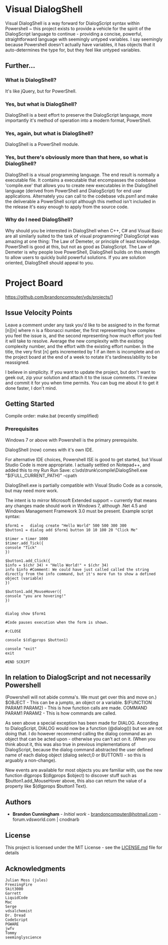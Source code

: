 # Visual DialogShell

Visual DialogShell is a way forward for DialogScript syntax within Powershell ~ this project exists to provide a vehicle for the spirit of the DialogScript language to continue - providing a concise, powerful, straightforward language with seemingly untyped variables. I say seemingly because Powershell doesn't actually have variables, it has objects that it auto-determines the type for, but they feel like untyped variables.

## Further...

### What is DialogShell?
It's like jQuery, but for PowerShell.

### Yes, but what is DialogShell?
DialogShell is a best effort to preserve the DialogScript language, more importantly it's method of operation into a modern format, PowerShell.

### Yes, again, but what is DialogShell?
DialogShell is a PowerShell module.

### Yes, but there's obviously more than that here, so what is DialogShell?
DialogShell is a visual programming language. The end result is normally a executable file. It contains a executable that encompasses the codebase 'compile.exe' that allows you to create new executables in the DialogShell language (derived from PowerShell and DialogScript) for end user applications. Alternately you can call to the codebase vds.psm1 and make the deliverable a PowerShell script although this method isn't included in the release it's easy enough to apply from the source code.

### Why do I need DialogShell?
Why should you be interested in DialogShell when C++, C# and Visual Basic are all similarly suited to the task of visual programming? DialogScript was amazing at one thing: The Law of Demeter, or principle of least knowledge. PowerShell is good at this, but not as good as DialogScript. The Law of Demeter is why people love PowerShell, DialogShell builds on this strength to allow users to quickly build powerful solutions. If you are solution oriented, DialogShell should appeal to you.

# Project Board
https://github.com/brandoncomputer/vds/projects/1

## Issue Velocity Points
Leave a comment under any task you'd like to be assigned to in the format [n][n] where n is a fibonacci number, the first representing how complex you feel the issue is, and the second representing how much effort you feel it will take to resolve.  Average the new complexity with the existing complexity number, and the effort with the existing effort number. In the title, the very first [n] gets incremented by 1 if an item is incomplete and on the project board at the end of a week to notate it's tardiness/ability to be reassigned.

I believe in simplicity. If you want to update the project, but don't want to geek out, zip your solution and attach it to the issue comments. I'll review and commit it for you when time permits. You can bug me about it to get it done faster, I don't mind.

## Getting Started
Compile order: 
make.bat (recently simplified)

### Prerequisites

Windows 7 or above with Powershell is the primary prerequisite. 

DialogShell (now) comes with it's own IDE.

For alternative IDE choices, Powershell ISE is good to get started, but Visual Studio Code is more appropriate. I actually settled on Notepad++, and added this to my Run Run Save:
c:\vds\trunk\compile\DialogShell.exe "$(FULL_CURRENT_PATH)" -cpath

DialogShell.exe is partially compatible with Visual Studio Code as a console, but may need more work.

The intent is to mirror Microsoft Extended support ~ currently that means any changes made should work in Windows 7, although .Net 4.5 and Windows Management Framework 3.0 must be present.
Example script syntax:

```
$form1 =   dialog create "Hello World" 500 500 300 300
$button1 = dialog add $form1 button 10 10 100 20 "Click Me"

$timer = timer 1000
$timer.add_Tick({
console "Tick"
})

$button1.add_Click({
$info = $(chr 34) + "Hello World!" + $(chr 34)
info $info #Comment: We could have just called called the string directly from the info command, but it's more fun to show a defined object (variable)
})

$button1.add_MouseHover({
console "you are hovering!"
})


dialog show $form1

#Code pauses execution when the form is shown.

#:CLOSE

console $(dlgprops $button1)

console "exit"
exit

#END SCRIPT

```

In relation to DialogScript and not necessarily Powershell
----------------------------------------------------------------
(Powershell will not abide comma's. We must get over this and move on.)
$OBJECT - This can be a jumpto, an object or a variable.
$(FUNCTION PARAM1 PARAM2) - This is how function calls are made. 
COMMAND PARAM1 PARAM2 - This is how commands are called.

As seen above a special exception has been made for DIALOG. According to DialogScript, DIALOG would now be a function (@dialog()) but we are not doing that. I do however recommend calling the dialog command as an object that can be acted upon - otherwise you can't act on it. (When you think about it, this was also true in previous implementations of DialogScript, because the dialog command abstracted the user defined name of each dialog object (dialog select,0 or BUTTON1) - so this is arguably a non-change).

New events are available for most objects you are familiar with, use the new function dlgprops $(dlgprops $object) to discover stuff such as $button1.add_MouseHover above, this also can return the value of a property like $(dlgprops $button1 Text).

## Authors

* **Brandon Cunningham** - *Initial work* - brandoncomputer@hotmail.com - forum.vdsworld.com | cnodnarb

## License

This project is licensed under the MIT License - see the [LICENSE.md](LICENSE.md) file for details

## Acknowledgments
```
Julian Moss (jules)
FreezingFire
Skit3000
Garrett
LiquidCode
Mac
Serge
vdsalchemist
Dr. Dread
CodeScript
PGWARE
jwfv
Tommy
seeminglyscience
```
